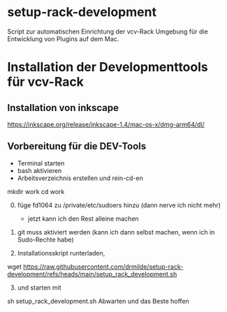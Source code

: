 # setup-rack-development

Script zur automatischen Einrichtung der vcv-Rack Umgebung für die Entwicklung von Plugins auf dem Mac. 

# Installation der Developmenttools für vcv-Rack

## Installation von inkscape

   https://inkscape.org/release/inkscape-1.4/mac-os-x/dmg-arm64/dl/

## Vorbereitung für die DEV-Tools

- Terminal starten
-  bash aktivieren
-  Arbeitsverzeichnis erstellen und rein-cd-en
  
mkdir work
cd work

0) füge fd1064 zu /private/etc/sudoers hinzu (dann nerve ich nicht mehr)

   - jetzt kann ich den Rest alleine machen

1) git muss aktiviert werden (kann ich dann selbst machen, wenn ich in Sudo-Rechte habe)

2) Installationsskript runterladen,

wget https://raw.githubusercontent.com/drmilde/setup-rack-development/refs/heads/main/setup_rack_development.sh

3) und starten mit

sh setup_rack_development.sh
Abwarten und das Beste hoffen

